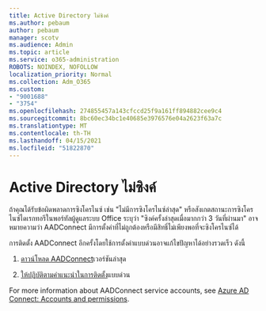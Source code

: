 ```yaml
---
title: Active Directory ไม่ซิงค์
ms.author: pebaum
author: pebaum
manager: scotv
ms.audience: Admin
ms.topic: article
ms.service: o365-administration
ROBOTS: NOINDEX, NOFOLLOW
localization_priority: Normal
ms.collection: Adm_O365
ms.custom:
- "9001688"
- "3754"
ms.openlocfilehash: 274855457a143cfccd25f9a161ff894882cee9c4
ms.sourcegitcommit: 8bc60ec34bc1e40685e3976576e04a2623f63a7c
ms.translationtype: MT
ms.contentlocale: th-TH
ms.lasthandoff: 04/15/2021
ms.locfileid: "51822870"
---
```

# <a name="active-directory-not-syncing"></a>Active Directory ไม่ซิงค์

ถ้าคุณได้รับข้อผิดพลาดการซิงโครไนซ์ เช่น "ไม่มีการซิงโครไนซ์ล่าสุด" หรือสังเกตสถานะการซิงโครไนซ์ไดเรกทอรีในพอร์ทัลผู้ดูแลระบบ Office ระบุว่า "ซิงค์ครั้งล่าสุดเมื่อมากกว่า 3 วันที่ผ่านมา" อาจหมายความว่า AADConnect มีการตั้งค่าที่ไม่ถูกต้องหรือมีสิทธิ์ไม่เพียงพอที่จะซิงโครไนซ์ได้  

การติดตั้ง AADConnect อีกครั้งโดยใช้การตั้งค่าแบบด่วนอาจแก้ไขปัญหาได้อย่างรวดเร็ว ดังนี้

1. [ดาวน์โหลด AADConnect](https://go.microsoft.com/fwlink/?LinkId=615771)เวอร์ชันล่าสุด

2. [ให้ปฏิบัติตามคําแนะนําในการติดตั้ง](https://docs.microsoft.com/azure/active-directory/hybrid/how-to-connect-install-express)แบบด่วน

For more information about AADConnect service accounts, see [Azure AD Connect: Accounts and permissions](https://docs.microsoft.com/azure/active-directory/hybrid/reference-connect-accounts-permissions).
